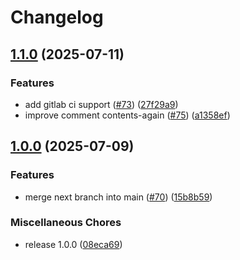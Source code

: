 # Changelog

## [1.1.0](https://github.com/stainless-api/upload-openapi-spec-action/compare/v1.0.0...v1.1.0) (2025-07-11)


### Features

* add gitlab ci support ([#73](https://github.com/stainless-api/upload-openapi-spec-action/issues/73)) ([27f29a9](https://github.com/stainless-api/upload-openapi-spec-action/commit/27f29a9cf3ed65668e083cfffbc82f552b41a1aa))
* improve comment contents-again ([#75](https://github.com/stainless-api/upload-openapi-spec-action/issues/75)) ([a1358ef](https://github.com/stainless-api/upload-openapi-spec-action/commit/a1358efebc0bf7b362f99615d1934cfa4148ff05))

## [1.0.0](https://github.com/stainless-api/upload-openapi-spec-action/compare/v0.5.0...v1.0.0) (2025-07-09)


### Features

* merge next branch into main ([#70](https://github.com/stainless-api/upload-openapi-spec-action/issues/70)) ([15b8b59](https://github.com/stainless-api/upload-openapi-spec-action/commit/15b8b599f60239a1bcf794439809b8a2d8c9112b))


### Miscellaneous Chores

* release 1.0.0 ([08eca69](https://github.com/stainless-api/upload-openapi-spec-action/commit/08eca690723370252b0e68ffcf6387bdda803c01))
